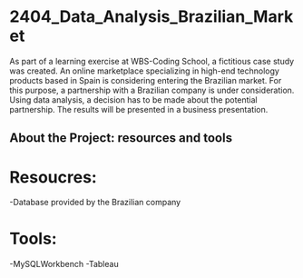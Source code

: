 # 2404_Data_Analysis_Brazilian_Market
As part of a learning exercise at WBS-Coding School, a fictitious case study was created. An online marketplace specializing in high-end technology products based in Spain is considering entering the Brazilian market. For this purpose, a partnership with a Brazilian company is under consideration.
Using data analysis, a decision has to be made about the potential partnership. The results will be presented in a business presentation.
## About the Project: resources and tools
# Resoucres: 
-Database provided by the Brazilian company
# Tools:
-MySQLWorkbench
-Tableau
